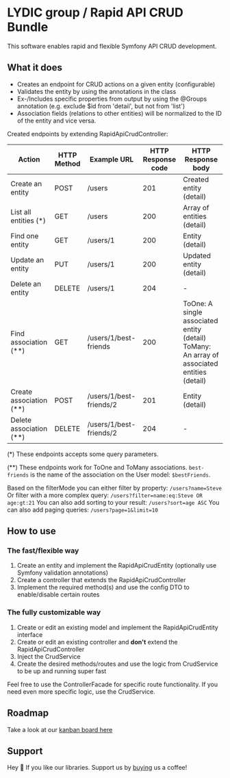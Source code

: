# LYDIC group / Rapid API CRUD Bundle
This software enables rapid and flexible Symfony API CRUD development.

## What it does
- Creates an endpoint for CRUD actions on a given entity (configurable)
- Validates the entity by using the annotations in the class
- Ex-/Includes specific properties from output by using the @Groups annotation (e.g. exclude $id from 'detail', but not from 'list')
- Association fields (relations to other entities) will be normalized to the ID of the entity and vice versa.

Created endpoints by extending RapidApiCrudController:

| Action                  | HTTP Method | Example URL               | HTTP Response code   | HTTP Response body                                                                                 |
|-------------------------|-------------|---------------------------|----------------------|----------------------------------------------------------------------------------------------------|
| Create an entity        | POST        | /users                    | 201                  | Created entity (detail)                                                                            |
| List all entities  (*)  | GET         | /users                    | 200                  | Array of entities (detail)                                                                         |
| Find one entity         | GET         | /users/1                  | 200                  | Entity (detail)                                                                                    |
| Update an entity        | PUT         | /users/1                  | 200                  | Updated entity (detail)                                                                            |
| Delete an entity        | DELETE      | /users/1                  | 204                  | -                                                                                                  |
| Find association   (**) | GET         | /users/1/best-friends     | 200                  | ToOne: A single associated entity (detail) <br />ToMany: An array of associated entities (detail)  |
| Create association (**) | POST        | /users/1/best-friends/2   | 201                  | Entity (detail)                                                                                    |
| Delete association (**) | DELETE      | /users/1/best-friends/2   | 204                  | -                                                                                                  |


(*) These endpoints accepts some query parameters.

(\*\*) These endpoints work for ToOne and ToMany associations. `best-friends` is the name of the association on the User model: `$bestFriends`.

Based on the filterMode you can either filter by property: `/users?name=Steve`
Or filter with a more complex query: `/users?filter=name:eq:Steve OR age:gt:21`
You can also add sorting to your result: `/users?sort=age ASC` 
You can also add paging queries: `/users?page=1&limit=10`

## How to use

### The fast/flexible way
1. Create an entity and implement the RapidApiCrudEntity (optionally use Symfony validation annotations)
2. Create a controller that extends the RapidApiCrudController
3. Implement the required method(s) and use the config DTO to enable/disable certain routes

### The fully customizable way
1. Create or edit an existing model and implement the RapidApiCrudEntity interface
2. Create or edit an existing controller and **don't** extend the RapidApiCrudController
3. Inject the CrudService
4. Create the desired methods/routes and use the logic from CrudService to be up and running super fast

Feel free to use the ControllerFacade for specific route functionality.
If you need even more specific logic, use the CrudService.

## Roadmap
Take a look at our [kanban board here](https://github.com/LYDIC-GROUP/rapid-api-crud-bundle/projects/1)

## Support
Hey 👋 If you like our libraries. Support us by  [buying](https://www.buymeacoffee.com/LYDICGROUP) us a coffee!
